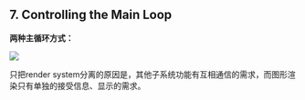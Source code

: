 ## 7. Controlling the Main Loop

**两种主循环方式：**

![](http://p9zl5r4hu.bkt.clouddn.com/2018-10-24graphics_7.png)

只把render system分离的原因是，其他子系统功能有互相通信的需求，而图形渲染只有单独的接受信息、显示的需求。

